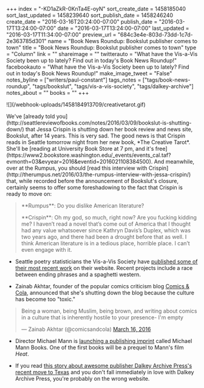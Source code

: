 +++
index = "-KD1aZkR-0KnTa4E-oyN"
sort_create_date = 1458185040
sort_last_updated = 1458239640
sort_publish_date = 1458246240
create_date = "2016-03-16T20:24:00-07:00"
publish_date = "2016-03-17T13:24:00-07:00"
date = "2016-03-17T13:24:00-07:00"
last_updated = "2016-03-17T11:34:00-07:00"
preview_url = "684c3e4e-803d-73dd-1c7d-2e363785d301"
name = "Book News Roundup: Bookslut publisher comes to town"
title = "Book News Roundup: Bookslut publisher comes to town"
type = "Column"
link = ""
shareimage = ""
twitterauto = "What have the Vis-a-Vis Society been up to lately? Find out in today's Book News Roundup!"
facebookauto = "What have the Vis-a-Vis Society been up to lately? Find out in today's Book News Roundup!"
make_image_tweet = "False"
notes_byline = ["writers/paul-constant"]
tags_notes = ["tags/book-news-roundup", "tags/bookslut", "tags/vis-a-vis-society", "tags/dalkey-archive"]
notes_about = ""
books = ""
+++
<p class="image-left">![](/webhook-uploads/1458184913709/creativetarot.gif)</p> We've [already told you](http://seattlereviewofbooks.com/notes/2016/03/09/bookslut-is-shutting-down/) that Jessa Crispin is shutting down her book review and news site, Bookslut, after 14 years. This is very sad. The good news is that Crispin reads in Seattle tomorrow night from her new book, *The Creative Tarot*. She'll be [reading at University Book Store at 7 pm, and it's free](https://www2.bookstore.washington.edu/_events/events_cal.taf?evmonth=03&evyear=2016&eventid=2016021108384500). And meanwhile, over at the Rumpus, you should [read this interview with Crispin](http://therumpus.net/2016/03/the-rumpus-interview-with-jessa-crispin/) that, while recorded before the announcement of Bookslut's closure, certainly seems to offer some foreshadowing to the fact that Crispin is ready to move on:



<blockquote><p>**Rumpus**: Do you dislike American literature?</p>

<p>**Crispin**: Oh my god, so much, right now? Are you fucking kidding me? I haven’t read a novel that’s come out of America that I thought had any value whatsoever since Kathryn Davis’s Duplex, which was two years ago, and there had been a drought before that as well. I think American literature is in a tedious place, horrible place. I can’t even engage with it.</p></blockquote>

* Seattle poetry statisticians the Vis-a-Vis Society have [published some of their most recent work](http://visavissociety.org/2016/03/16/vis-a-vis-societys-new-video-poem-an-homage-to-spaghetti-westerns-and-sergio-leone/) on their website. Recent projects include a race between ending phrases and a spaghetti western.

* Zainab Akhtar, founder of the popular comics criticism blog [Comics & Cola](http://www.comicsandcola.com/), announced that she's shutting down the blog because the culture has become too "toxic."

<blockquote class="twitter-tweet" data-lang="en"><p lang="en" dir="ltr">Being a woman, being Muslim, being brown, and writing about comics in a culture that is inherently hostile to your presence- I&#39;m empty</p>&mdash; Zainab Akhtar (@comicsandcola) <a href="https://twitter.com/comicsandcola/status/710212352143171586">March 16, 2016</a></blockquote>


* Director Michael Mann is [launching a publishing imprint](http://daringfireball.net/linked/2016/03/16/heat-book) called Michael Mann Books. One of the first books will be a prequel to Mann's film *Heat*.

* If you read [this story about awesome publisher Dalkey Archive Press's recent move to Texas](http://artsandculturetx.com/dalkey-archive-press/) and you don't fall immediately in love with Dalkey Archive Press, you're probably on the wrong website.


